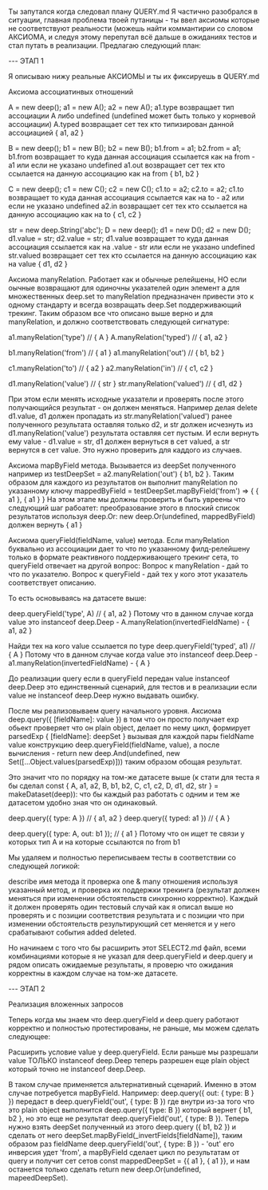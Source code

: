Ты запутался когда следовал плану QUERY.md
Я частично разобрался в ситуации, главная проблема твоей путаницы - ты ввел аксиомы которые не соответствуют реальности (можешь найти коммантирии со словом АКСИОМА, и следуя этому перепутал всё дальше в ожиданиях тестов и стал путать в реализации. Предлагаю следующий план:

--- ЭТАП 1

Я описываю нижу реальные АКСИОМЫ и ты их фиксируешь в QUERY.md

Аксиома ассоциатинвых отношений

A = new deep(); a1 = new A(); a2 = new A();
a1.type возвращает тип ассоциации A либо undefined (undefined может быть только у корневой ассоциации)
A.typed возвращает сет тех кто типизирован данной ассоциацией { a1, a2 }

B = new deep(); b1 = new B(); b2 = new B(); b1.from = a1; b2.from = a1;
b1.from возвращает то куда данная ассоциация ссылается как на from - a1 или если не указано undefined
a1.out возвращает сет тех кто ссылается на данную ассоциацию как на from { b1, b2 }

C = new deep(); c1 = new C(); c2 = new C(); c1.to = a2; c2.to = a2;
c1.to возвращает то куда данная ассоциация ссылается как на to - a2 или если не указано undefined
a2.in возвращает сет тех кто ссылается на данную ассоциацию как на to { c1, c2 }

str = new deep.String('abc');
D = new deep(); d1 = new D(); d2 = new D(); d1.value = str; d2.value = str;
d1.value возвращает то куда данная ассоциация ссылается как на .value - str или если не указано undefined
str.valued возвращает сет тех кто ссылается на данную ассоциацию как на value { d1, d2 }

Аксиома manyRelation. Работает как и обычные релейшены, НО если оычные возвращают для одиночны указателей один элемент а для множественных deep.set то manyRelation предназначен привести это к одному стандарту и всегда возвращать deep.Set поддерживающий трекинг. Таким образом все что описано выше верно и для manyRelation, и должно соответствовать следующей сигнатуре:

a1.manyRelation('type') // { A }
A.manyRelation('typed') // { a1, a2 }

b1.manyRelation('from') // { a1 }
a1.manyRelation('out') // { b1, b2 }

c1.manyRelation('to') // { a2 }
a2.manyRelation('in') // { c1, c2 }

d1.manyRelation('value') // { str }
str.manyRelation('valued') // { d1, d2 }

При этом если менять исходные указатели и проверять после этого получающийся результат - он должен меняться. Например делая delete d1.value, d1 должен пропадать из str.manyRelation('valued') ранее полученного результата оставляя только d2, и str должен исчезнуть из d1.manyRelation('value') результата оставляя сет пустым. И если вернуть ему value - d1.value = str, d1 должен вернуться в сет valued, а str вернутся в сет value. Это нужно проверить для каддого из случаев.

Аксиома mapByField метода.
Вызывается из deepSet полученного например из testDeepSet = a2.manyRelation('out') { b1, b2 }.
Таким образом для каждого из результатов он выполнит manyRelation по указанному ключу 
mappedByField = testDeepSet.mapByField('from') => { { a1 }, { a1 } }
На этом этапе мы должны проверить и быть увреены что следующий шаг рабоатет: преобразование этого в плоский список результатов используя deep.Or:
new deep.Or(undefined, mappedByField) должен вернуть { a1 }

Аксиома queryField(fieldName, value) метода. Если manyRelation буквально из ассоциации дает то что по указанному филд-релейшену только в формате реактивного поддерживающего трекинг сета, то queryField отвечает на другой вопрос:
Вопрос к manyRelation - дай то что по указателю.
Вопрос к queryField - дай тех у кого этот указатель соответствует описанию.

То есть основываясь на датасете выше:

deep.queryField('type', A) // { a1, a2 }
Потому что в данном случае когда value это instanceof deep.Deep -  A.manyRelation(invertedFieldName) - { a1, a2 }

Найди тех на кого value ссылается по type
deep.queryField('typed', a1) // { A }
Потому что в данном случае когда value это instanceof deep.Deep -  a1.manyRelation(invertedFieldName) - { A }

До реализации query если в queryField передан value instanceof deep.Deep это единственный сценарий, для тестов и в реализации если value не instanceof deep.Deep нужно выдавать ошибку.

После мы реализовываем query начального уровня.
Аксиома deep.query({ [fieldName]: value }) в том что он просто получает exp обьект проверяет что он plain object, делает по нему цикл, формирует parsedExp { [fieldName]: deepSet } вызывая для каждой пары fieldName value конструкцию deep.queryField(fieldName, value), а после вычисления - return new deep.And(undefined, new Set([...Object.values(parsedExp)])) таким образом обощая результат.

Это значит что по порядку на том-же датасете выше (к стати для теста я бы сделал const { A, a1, a2, B, b1, b2, C, c1, c2, D, d1, d2, str } = makeDataset(deep)): что бы каждый раз работать с одним и тем же датасетом удобно зная что он одинаковый.

deep.query({ type: A }) // { a1, a2 }
deep.query({ typed: a1 }) // { A }

deep.query({ type: A, out: b1 }); // { a1 } 
Потому что он ищет те связи у которых тип A и на которые ссылаются по from b1

Мы удаляем и полностью переписываем тесты в соответствии со следующей логикой:

describe имя метода
it проверка one & many отношения используя указанный метод, и проверка их поддержки трекинга (результат должен меняться при изменении обстоятельств синхронно корректно). Каждый it должен проверять один тестовый случай как я описал выше но проверять и с позиции соответствия результата и с позиции что при изменении обстоятельств результирующий сет меняется и у него срабатывают события added deleted.

Но начинаем с того что бы расширить этот SELECT2.md файл, всеми комбинациями которые я не указал для deep.queryField и deep.query и рядом описать ожидаемые результаты, я проверю что ожидания корректны в каждом случае на том-же датасете.

--- ЭТАП 2

Реализация вложенных запросов

Теперь когда мы знаем что deep.queryField и deep.query работают корректно и полностью протестированы, не раньше, мы можем сделать следующее:

Расширить условие value у deep.queryField. Если раньше мы разрешали value ТОЛЬКО instanceof deep.Deep теперь разрешен еще plain object который точно не instanceof deep.Deep.

В таком случае применяется альтернативный сценарий. Именно в этом случае потребуется mapByField.
Например:
deep.query({ out: { type: B } }) передаст в deep.queryField('out', { type: B }) где внутри из-за того что это plain object выполнится deep.query({ type: B }) который вернет { b1, b2 }, но это еще не результат deep.queryField('out', { type: B }). Теперь нужно взять deepSet полученный из этого deep.query ({ b1, b2 }) и сделать от него deepSet.mapByField(_invertFields[fieldName]), таким образом раз fieldName deep.queryField('out', { type: B }) - 'out' его инверсия удет 'from', а mapByField сделает цикл по результатам от query и получит сет сетов const mappedDeepSet = {{ a1 }, { a1 }}, и нам останется только сделать return new deep.Or(undefined, mapeedDeepSet).